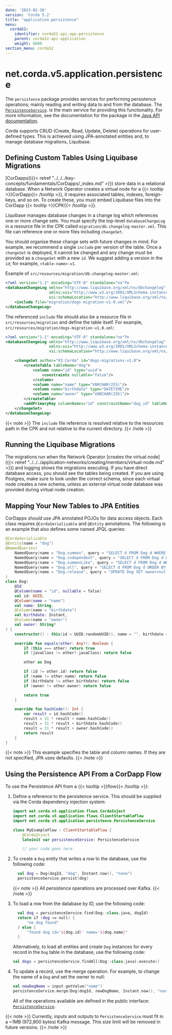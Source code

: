```yaml
---
date: '2023-02-10'
version: 'Corda 5.2'
title: "application.persistence"
menu:
  corda52:
    identifier: corda52-api-app-persistence
    parent: corda52-api-application
    weight: 6000
section_menu: corda52
---
```

# net.corda.v5.application.persistence
The `persistence` package provides services for performing persistence operations; mainly reading and writing data to and from the database. The <a href="/en/api-ref/corda/{{<version-num>}}/net/corda/v5/application/persistence/PersistenceService.html" target=" blank">`PersistenceService`</a>. is the main service for providing this functionality. For more information, see the documentation for the package in the <a href="/en/api-ref/corda/{{<version-num>}}/net/corda/v5/application/persistence/package-summary.html" target=" blank">Java API documentation</a>.

Corda supports CRUD (Create, Read, Update, Delete) operations for user-defined types. This is achieved using JPA-annotated entities and, to manage database migrations, Liquibase.

## Defining Custom Tables Using Liquibase Migrations

[CorDapps]({{< relref "../../../key-concepts/fundamentals/CorDapps/_index.md" >}}) store data in a relational database.
When a Network Operator creates a virtual node for a {{< tooltip >}}CorDapp{{< /tooltip >}}, it requires associated tables, indexes, foreign-keys, and so on.
To create these, you must embed Liquibase files into the CorDapp {{< tooltip >}}CPK{{< /tooltip >}}.

Liquibase manages database changes in a change log which references one or more change sets.
You must specify the top-level `databaseChangeLog` in a resource file in the CPK called `migration/db.changelog-master.xml`.
This file can reference one or more files including `changeSet`.

You should organise these change sets with future changes in mind.
For example, we recommend a single `include` per version of the table.
Once a `changeSet` is deployed, it cannot be changed and any change must be provided as a `changeSet` with a new `id`.
We suggest adding a version in the `id`; for example, `<table-name>-v1`.

Example of `src/resources/migration/db.changelog-master.xml`:
```xml
<?xml version="1.1" encoding="UTF-8" standalone="no"?>
<databaseChangeLog xmlns="http://www.liquibase.org/xml/ns/dbchangelog"
                   xmlns:xsi="http://www.w3.org/2001/XMLSchema-instance"
                   xsi:schemaLocation="http://www.liquibase.org/xml/ns/dbchangelog http://www.liquibase.org/xml/ns/dbchangelog/dbchangelog-4.3.xsd">
    <include file="migration/dogs-migration-v1.0.xml"/>
</databaseChangeLog>
```
The referenced `include` file should also be a resource file in `src/resources/migration` and define the table itself. For example, `src/resources/migration/dogs-migration-v1.0.xml`:
```xml
<?xml version="1.1" encoding="UTF-8" standalone="no"?>
<databaseChangeLog xmlns="http://www.liquibase.org/xml/ns/dbchangelog"
                   xmlns:xsi="http://www.w3.org/2001/XMLSchema-instance"
                   xsi:schemaLocation="http://www.liquibase.org/xml/ns/dbchangelog http://www.liquibase.org/xml/ns/dbchangelog/dbchangelog-4.3.xsd">

    <changeSet author="R3.Corda" id="dogs-migrations-v1.0">
        <createTable tableName="dog">
            <column name="id" type="uuid">
                <constraints nullable="false"/>
            </column>
            <column name="name" type="VARCHAR(255)"/>
            <column name="birthdate" type="DATETIME"/>
            <column name="owner" type="VARCHAR(255)"/>
        </createTable>
        <addPrimaryKey columnNames="id" constraintName="dog_id" tableName="dog"/>
    </changeSet>
</databaseChangeLog>
```
{{< note >}}
The `include` file reference is resolved relative to the resources path in the CPK and not relative to the current directory.
{{< /note >}}

## Running the Liquibase Migrations

The migrations run when the Network Operator [creates the virtual node]({{< relref "../../../application-networks/creating/members/virtual-node.md" >}}) and logging shows the migrations executing.
If you have direct database access, you should see the tables being created.
If you are using Postgres, make sure to look under the correct schema, since each virtual node creates a new schema, unless an external virtual node database was provided during virtual node creation.

## Mapping Your New Tables to JPA Entities

CorDapps should use JPA annotated POJOs for data access objects.
Each class requires `@CordaSerializable` and `@Entity` annotations.
The following is an example that also defines some named JPQL queries:

```kotlin
@CordaSerializable
@Entity(name = "dog")
@NamedQueries(
    NamedQuery(name = "Dog.summon", query = "SELECT d FROM Dog d WHERE d.name = :name"),    
    NamedQuery(name = "Dog.independent", query = "SELECT d FROM Dog d WHERE d.owner IS NULL"),    
    NamedQuery(name = "Dog.summonLike", query = "SELECT d FROM Dog d WHERE d.name LIKE :name ORDER BY d.name"),    
    NamedQuery(name = "Dog.all", query = "SELECT d FROM Dog d ORDER BY d.name"),    
    NamedQuery(name = "Dog.release", query = "UPDATE Dog SET owner=null")
)
class Dog(
    @Id    
    @Column(name = "id", nullable = false)    
    val id: UUID,    
    @Column(name = "name")    
    val name: String,    
    @Column(name = "birthdate")    
    val birthdate: Instant,
    @Column(name = "owner")
    val owner: String?
) {
    constructor() : this(id = UUID.randomUUID(), name = "", birthdate = Instant.now(), owner = "")

    override fun equals(other: Any?): Boolean {
        if (this === other) return true
        if (javaClass != other?.javaClass) return false

        other as Dog

        if (id != other.id) return false
        if (name != other.name) return false
        if (birthdate != other.birthdate) return false
        if (owner != other.owner) return false

        return true
    }

    override fun hashCode(): Int {
        var result = id.hashCode()
        result = 31 * result + name.hashCode()
        result = 31 * result + birthdate.hashCode()
        result = 31 * result + owner.hashCode()
        return result
    }
}
```

{{< note >}}
This example specifies the table and column names.
If they are not specified, JPA uses defaults.
{{< /note >}}


## Using the Persistence API From a CorDapp Flow

To use the Persistence API from a {{< tooltip >}}flow{{< /tooltip >}}:

1. Define a reference to the persistence service. This should be supplied via the Corda dependency injection system:
   ```kotlin
   import net.corda.v5.application.flows.CordaInject
   import net.corda.v5.application.flows.ClientStartableFlow
   import net.corda.v5.application.persistence.PersistenceService

   class MyExampleFlow : ClientStartableFlow {
       @CordaInject
       lateinit var persistenceService: PersistenceService

       // your code goes here
   ```

2. To create a `Dog` entity that writes a row to the database, use the following code:
   ```kotlin
     val dog = Dog(dogId, "dog", Instant.now(), "none")
     persistenceService.persist(dog)
    ```   

   {{< note >}}
  All persistence operations are processed over Kafka.
   {{< /note >}}

3. To load a row from the database by ID, use the following code:
   ```kotlin
     val dog = persistenceService.find(Dog::class.java, dogId)
     return if (dog == null) {
         "no dog found"
     } else {
         "found dog id='${dog.id}' name='${dog.name}"
     }
   ```

     Alternatively, to load all entities and create `Dog` instances for every record in the `Dog` table in the database, use the following code:
     ```kotlin
     val dogs = persistenceService.findAll(Dog::class.java).execute()
     ```

4. To update a record, use the merge operation. For example, to change the name of a `Dog` and set the owner to null:
   ```kotlin
   val newDogName = input.getValue("name")
   persistenceService.merge(Dog(dogId, newDogName, Instant.now(), "none"))
   ```
   All of the operations available are defined in the public interface: <a href="/en/api-ref/corda/{{<version-num>}}/net/corda/v5/application/persistence/PersistenceService.html" target="_blank">`PersistenceService`</a>.


{{< note >}}
Currently, inputs and outputs to `PersistenceService` must fit in a ~1MB (972,800 bytes) Kafka message. This size limit will be removed in future versions.
{{< /note >}}
